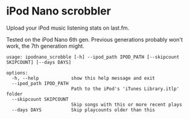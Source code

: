# iPod Nano scrobbler

Upload your iPod music listening stats on last.fm.

Tested on the iPod Nano 6th gen. Previous generations probably won't work, the 7th generation might.

```
usage: ipodnano_scrobble [-h] --ipod_path IPOD_PATH [--skipcount SKIPCOUNT] [--days DAYS]

options:
  -h, --help            show this help message and exit
  --ipod_path IPOD_PATH
                        Path to the iPod's 'iTunes Library.itlp' folder
  --skipcount SKIPCOUNT
                        Skip songs with this or more recent plays
  --days DAYS           Skip playcounts older than this
```